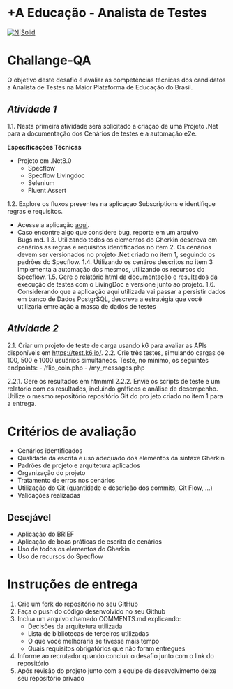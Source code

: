+A Educação - Analista de Testes
===================

[![N|Solid](https://maisaedu.com.br/hubfs/site-grupo-a/logo-mais-a-educacao.svg)](https://maisaedu.com.br/) 

# Challange-QA

O objetivo deste desafio é avaliar as competências técnicas dos candidatos a Analista de Testes na Maior Plataforma de Educação do Brasil.

## _Atividade 1_
1.1.  Nesta primeira atividade será solicitado a criaçao de uma Projeto .Net para a documentação dos Cenários de testes e a automação e2e. 

**Especificações Técnicas**
- Projeto em .Net8.0
  - Specflow
  - Specflow Livingdoc
  - Selenium
  - Fluent Assert

1.2. Explore os fluxos presentes na aplicaçao Subscriptions e identifique regras e requisitos.
   - Acesse a aplicação [aqui](https://developer.grupoa.education/subscription).
   - Caso encontre algo que considere bug, reporte em um arquivo Bugs.md.
1.3. Utilizando todos os elementos do Gherkin descreva em cenários as regras e requisitos identificados no item 2. Os cenários devem ser versionados no projeto .Net criado no item 1, seguindo os padrões do Specflow.
1.4. Utilizando os cenáros descritos no item 3 implementa a automação dos mesmos, utilizando os recursos do Specflow.
1.5. Gere o relatório html da documentação e resultados da execução de testes com o LivingDoc e versione junto ao projeto.
1.6. Considerando que a aplicação aqui utilizada vai passar a persistir dados  em banco de Dados  PostgrSQL, descreva a estratégia que você utilizaria emrelação a massa de dados de testes

   ## _Atividade 2_  
2.1. Criar um projeto de teste de carga usando k6 para avaliar as APIs disponíveis em https://test.k6.io/.
  2.2. Crie três testes, simulando cargas de 100, 500 e 1000 usuários simultâneos.
    Teste, no mínimo, os seguintes endpoints:
      - /flip_coin.php
      - /my_messages.php

  2.2.1. Gere os resultados em htmmml
  2.2.2. Envie os scripts de teste e um relatório com os resultados, incluindo gráficos e análise de desempenho.
Utilize o mesmo repositórío repositório Git do pro jeto criado no item 1 para a entrega.

# Critérios de avaliação
- Cenários identificados
- Qualidade da escrita e uso adequado dos elementos da sintaxe Gherkin
- Padrões de projeto e arquitetura aplicados
- Organização do projeto
- Tratamento de erros nos cenários
- Utilização do Git (quantidade e descrição dos commits, Git Flow, ...)
- Validações realizadas

## Desejável
- Aplicação do BRIEF
- Aplicação de boas práticas de escrita de cenários
- Uso de todos os elementos do Gherkin
- Uso de recursos do Specflow

# Instruções de entrega
1. Crie um fork do repositório no seu GitHub
2. Faça o push do código desenvolvido no seu Github
3. Inclua um arquivo chamado COMMENTS.md explicando:
    - Decisões da arquitetura utilizada
    - Lista de bibliotecas de terceiros utilizadas
    - O que você melhoraria se tivesse mais tempo
    - Quais requisitos obrigatórios que não foram entregues
4. Informe ao recrutador quando concluir o desafio junto com o link do repositório
5. Após revisão do projeto junto com a equipe de desevolvimento deixe seu repositório privado
